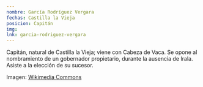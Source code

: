 ```yaml
---
nombre: García Rodríguez Vergara
fechas: Castilla la Vieja
posicion: Capitán
img:
lnk: garcia-rodriguez-vergara
---
```


<p>Capitán, natural de Castilla la Vieja; viene con Cabeza de Vaca. Se opone al nombramiento de un gobernador propietario, durante la ausencia de Irala. Asiste a la elección de su sucesor.</p>

<span>Imagen: <a href="https://commons.wikimedia.org/wiki/File:Conquistador_Armor.jpg" target="blank_">Wikimedia Commons</a></span>